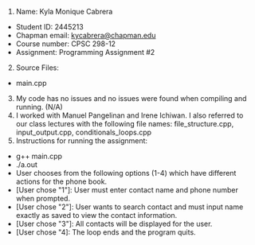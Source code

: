 1. Name: Kyla Monique Cabrera
 - Student ID: 2445213
 - Chapman email: kycabrera@chapman.edu
 - Course number: CPSC 298-12
 - Assignment: Programming Assignment #2
2. Source Files:
 - main.cpp
3. My code has no issues and no issues were found when compiling and running. (N/A)
4. I worked with Manuel Pangelinan and Irene Ichiwan. I also referred to our class lectures with the following file names: file_structure.cpp, input_output.cpp, conditionals_loops.cpp
5. Instructions for running the assignment:
- g++ main.cpp
- ./a.out
- User chooses from the following options (1-4) which have different actions for the phone book.
- [User chose "1"]: User must enter contact name and phone number when prompted.
- [User chose "2"]: User wants to search contact and must input name exactly as saved to view the contact information.
- [User chose "3"]: All contacts will be displayed for the user. 
- [User chose "4]: The loop ends and the program quits. 